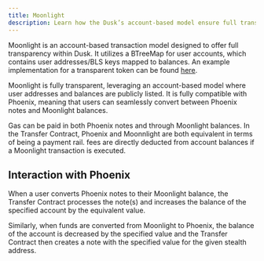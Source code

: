 ```yaml
---
title: Moonlight
description: Learn how the Dusk’s account-based model ensure full transparency.
---
```


Moonlight is an account-based transaction model designed to offer full transparency within Dusk. It utilizes a BTreeMap for user accounts, which contains user addresses/BLS keys mapped to balances. An example implementation for a transparent token can be found <a href="https://github.com/dusk-network/transparent-token" target="_blank">here</a>.


Moonlight is fully transparent, leveraging an account-based model where user addresses and balances are publicly listed.
It is fully compatible with Phoenix, meaning that users can seamlessly convert between Phoenix notes and Moonlight balances.

Gas can be paid in both Phoenix notes and through Moonlight balances. In the Transfer Contract, Phoenix and Moonnlight are both equivalent in terms of being a payment rail. fees are directly deducted from account balances if a Moonlight transaction is executed.

## Interaction with Phoenix

When a user converts Phoenix notes to their Moonlight balance, the Transfer Contract processes the note(s) and increases the balance of the specified account by the equivalent value.

Similarly, when funds are converted from Moonlight to Phoenix, the balance of the account is decreased by the specified value and the Transfer Contract then creates a note with the specified value for the given stealth address.
